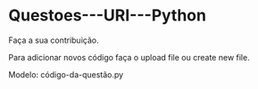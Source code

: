 # Questoes---URI---Python

Faça a sua contribuição.

Para adicionar novos código faça o upload file ou create new file.

Modelo: código-da-questão.py
